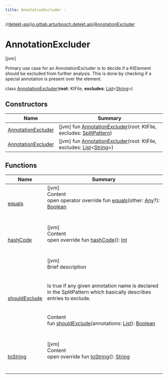 ```yaml
---
title: AnnotationExcluder -
---
```

//[detekt-api](../../index.md)/[io.gitlab.arturbosch.detekt.api](../index.md)/[AnnotationExcluder](index.md)



# AnnotationExcluder  
 [jvm] 

Primary use case for an AnnotationExcluder is to decide if a KtElement should be excluded from further analysis. This is done by checking if a special annotation is present over the element.

class [AnnotationExcluder](index.md)(**root**: KtFile, **excludes**: [List](https://kotlinlang.org/api/latest/jvm/stdlib/kotlin.collections/-list/index.html)<[String](https://kotlinlang.org/api/latest/jvm/stdlib/kotlin/-string/index.html)>)   


## Constructors  
  
|  Name|  Summary| 
|---|---|
| [AnnotationExcluder](-annotation-excluder.md)|  [jvm] fun [AnnotationExcluder](-annotation-excluder.md)(root: KtFile, excludes: [SplitPattern](../-split-pattern/index.md))   <br>
| [AnnotationExcluder](-annotation-excluder.md)|  [jvm] fun [AnnotationExcluder](-annotation-excluder.md)(root: KtFile, excludes: [List](https://kotlinlang.org/api/latest/jvm/stdlib/kotlin.collections/-list/index.html)<[String](https://kotlinlang.org/api/latest/jvm/stdlib/kotlin/-string/index.html)>)   <br>


## Functions  
  
|  Name|  Summary| 
|---|---|
| [equals](../../io.gitlab.arturbosch.detekt.api.internal/-yaml-config/-companion/index.md#kotlin/Any/equals/#kotlin.Any?/PointingToDeclaration/)| [jvm]  <br>Content  <br>open operator override fun [equals](../../io.gitlab.arturbosch.detekt.api.internal/-yaml-config/-companion/index.md#kotlin/Any/equals/#kotlin.Any?/PointingToDeclaration/)(other: [Any](https://kotlinlang.org/api/latest/jvm/stdlib/kotlin/-any/index.html)?): [Boolean](https://kotlinlang.org/api/latest/jvm/stdlib/kotlin/-boolean/index.html)  <br><br><br>
| [hashCode](../../io.gitlab.arturbosch.detekt.api.internal/-yaml-config/-companion/index.md#kotlin/Any/hashCode/#/PointingToDeclaration/)| [jvm]  <br>Content  <br>open override fun [hashCode](../../io.gitlab.arturbosch.detekt.api.internal/-yaml-config/-companion/index.md#kotlin/Any/hashCode/#/PointingToDeclaration/)(): [Int](https://kotlinlang.org/api/latest/jvm/stdlib/kotlin/-int/index.html)  <br><br><br>
| [shouldExclude](should-exclude.md)| [jvm]  <br>Brief description  <br><br><br>Is true if any given annotation name is declared in the SplitPattern which basically describes entries to exclude.<br><br>  <br>Content  <br>fun [shouldExclude](should-exclude.md)(annotations: [List](https://kotlinlang.org/api/latest/jvm/stdlib/kotlin.collections/-list/index.html)<KtAnnotationEntry>): [Boolean](https://kotlinlang.org/api/latest/jvm/stdlib/kotlin/-boolean/index.html)  <br><br><br>
| [toString](../../io.gitlab.arturbosch.detekt.api.internal/-yaml-config/-companion/index.md#kotlin/Any/toString/#/PointingToDeclaration/)| [jvm]  <br>Content  <br>open override fun [toString](../../io.gitlab.arturbosch.detekt.api.internal/-yaml-config/-companion/index.md#kotlin/Any/toString/#/PointingToDeclaration/)(): [String](https://kotlinlang.org/api/latest/jvm/stdlib/kotlin/-string/index.html)  <br><br><br>

